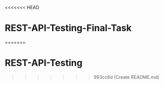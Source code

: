 <<<<<<< HEAD
# REST-API-Testing-Final-Task
=======
# REST-API-Testing
>>>>>>> 993cc6d (Create README.md)
